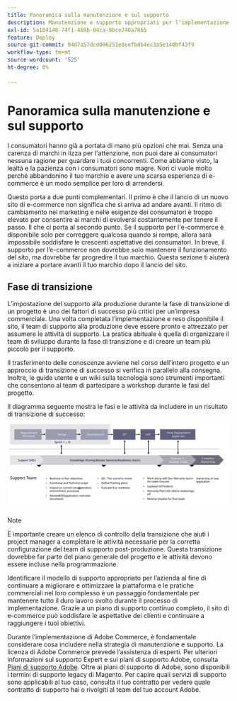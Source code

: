 ```yaml
---
title: Panoramica sulla manutenzione e sul supporto
description: Manutenzione e supporto appropriati per l’implementazione di Adobe Commerce appena avviata.
exl-id: 5a104148-74f1-469b-84ca-9bce740a7865
feature: Deploy
source-git-commit: 94d7a57dcd006251e8eefbdb4ec3a5e140bf43f9
workflow-type: tm+mt
source-wordcount: '525'
ht-degree: 0%

---
```


# Panoramica sulla manutenzione e sul supporto

I consumatori hanno già a portata di mano più opzioni che mai. Senza una carenza di marchi in lizza per l&#39;attenzione, non puoi dare ai consumatori nessuna ragione per guardare i tuoi concorrenti. Come abbiamo visto, la lealtà e la pazienza con i consumatori sono magre. Non ci vuole molto perché abbandonino il tuo marchio e avere una scarsa esperienza di e-commerce è un modo semplice per loro di arrendersi.

Questo porta a due punti complementari. Il primo è che il lancio di un nuovo sito di e-commerce non significa che si arriva ad andare avanti. Il ritmo di cambiamento nel marketing e nelle esigenze dei consumatori è troppo elevato per consentire ai marchi di evolversi costantemente per tenere il passo. Il che ci porta al secondo punto. Se il supporto per l&#39;e-commerce è disponibile solo per correggere qualcosa quando si rompe, allora sarà impossibile soddisfare le crescenti aspettative dei consumatori. In breve, il supporto per l’e-commerce non dovrebbe solo mantenere il funzionamento del sito, ma dovrebbe far progredire il tuo marchio. Questa sezione ti aiuterà a iniziare a portare avanti il tuo marchio dopo il lancio del sito.

## Fase di transizione

L’impostazione del supporto alla produzione durante la fase di transizione di un progetto è uno dei fattori di successo più critici per un’impresa commerciale. Una volta completata l’implementazione e reso disponibile il sito, il team di supporto alla produzione deve essere pronto e attrezzato per assumere le attività di supporto. La pratica abituale è quella di organizzare il team di sviluppo durante la fase di transizione e di creare un team più piccolo per il supporto.

Il trasferimento delle conoscenze avviene nel corso dell’intero progetto e un approccio di transizione di successo si verifica in parallelo alla consegna. Inoltre, le guide utente e un wiki sulla tecnologia sono strumenti importanti che consentono al team di partecipare a workshop durante le fasi del progetto.

Il diagramma seguente mostra le fasi e le attività da includere in un risultato di transizione di successo:

![Diagramma che mostra le fasi del processo di transizione](../../assets/playbooks/transition-diagram.svg)

>[!NOTE]
>
> È importante creare un elenco di controllo della transizione che aiuti i project manager a completare le attività necessarie per la corretta configurazione del team di supporto post-produzione. Questa transizione dovrebbe far parte del piano generale del progetto e le attività devono essere incluse nella programmazione.

Identificare il modello di supporto appropriato per l’azienda al fine di continuare a migliorare e ottimizzare la piattaforma e le pratiche commerciali nel loro complesso è un passaggio fondamentale per mantenere tutto il duro lavoro svolto durante il processo di implementazione. Grazie a un piano di supporto continuo completo, il sito di e-commerce può soddisfare le aspettative dei clienti e continuare a raggiungere i tuoi obiettivi.

Durante l’implementazione di Adobe Commerce, è fondamentale considerare cosa includere nella strategia di manutenzione e supporto.
La licenza di Adobe Commerce prevede l’assistenza di esperti. Per ulteriori informazioni sul supporto Expert e sui piani di supporto Adobe, consulta [Piani di supporto Adobe](https://business.adobe.com/it/customers/consulting-services/premier-support.html).
Oltre ai piani di supporto di Adobe, sono disponibili i termini di supporto legacy di Magento. Per capire quali servizi di supporto sono applicabili al tuo caso, consulta il tuo contratto per vedere quale contratto di supporto hai o rivolgiti al team del tuo account Adobe.
